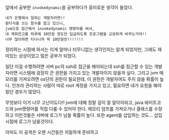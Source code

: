 앞에서 공부한 `invokedynamic`을 공부하다가 흥미로운 생각이 들었다. 
```
내가 은행에서 일하는 개발자라면!!
람다식을 쓰는 함수를 알고 있으니,
jvm으로 접근해서 invokedynamic 명령어를 써서,
내 계좌잔고를 하루에 10만원 정도만 입금하도록 프로그램을 교묘하게 바꾸는거야!!
너무 많이하면 티나니까 딱 10만원만!!!!!!!
```

정리하는 시점에 와서는 이게 얼마나 터무니없는 생각인지는 알게 되었지만, 그래도 재미있는 상상이었고 많은 공부가 되었다.

일단 이걸 수행하려면 서버 pc의 ssh로 접근을 해야되는데 ssh를 접근할 수 있는 개발자라면 시스템에 굉장히 큰 권한을 가지고 있는 개발자이지 않을까 싶다. 그리고 jvm 메모리를 가져오려면 os단의 권한이 필요한데, 이 권한은 개발자여도 주지 않을 확률이 높다. 인프라 관리하는 사람이 따로 root 계정을 가지고 있고, 필요하면 내가 요청을 해야됬던 경우가 많았다.

무엇보다 이거 너무 고난이도다!! jvm에 대해 정말 깊이 잘 알아야되고, java 바이트코드와 jvm명령어를 직접 다룰 수 있어야 한다. 메모리 덤프를 가져오거나 클래스를 수정하고 이런것들은 서버에 로그가 남을 확률이 높다. 또한 agent를 삽입하는 것도... 삽입시점에 로그가 남을것이다.

아마도 이 공격은 오랜 시간동안 치밀하게 준비하고 